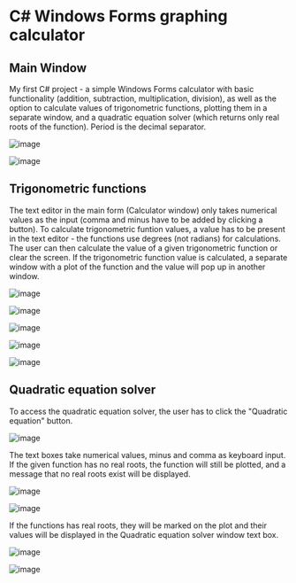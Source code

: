 # C# Windows Forms graphing calculator

## Main Window
My first C# project - a simple Windows Forms calculator with basic functionality (addition, subtraction, multiplication, division), as well as the option to calculate values of trigonometric functions, plotting them in a separate window, and a quadratic equation solver (which returns only real roots of the function). Period is the decimal separator.

![image](https://github.com/nuenen313/graphing-calculator/assets/129689130/49537749-2014-4fe4-8ebe-467290d8f405)

![image](https://github.com/nuenen313/graphing-calculator/assets/129689130/0abe4227-e84f-4114-ac56-b5c10e1f0549)


## Trigonometric functions
The text editor in the main form (Calculator window) only takes numerical values as the input (comma and minus have to be added by clicking a button). To calculate trigonometric funtion values, a value has to be present in the text editor - the functions use degrees (not radians) for calculations. The user can then calculate the value of a given trigonometric function or clear the screen. If the trigonometric function value is calculated, a separate window with a plot of the function and the value will pop up in another window. 

![image](https://github.com/nuenen313/graphing-calculator/assets/129689130/e213d1ab-679b-41c1-a048-6bd25c0cdc79)

![image](https://github.com/nuenen313/graphing-calculator/assets/129689130/b6680639-040e-4e4d-bae7-d8a89d7bac06)

![image](https://github.com/nuenen313/graphing-calculator/assets/129689130/e5231f07-9968-4c1d-a3f2-6cc609394e5a)

![image](https://github.com/nuenen313/graphing-calculator/assets/129689130/5f2c483f-5bc1-4d71-9e2a-fa0befbc1df5)

![image](https://github.com/nuenen313/graphing-calculator/assets/129689130/612ab328-48f8-4aa6-90f4-2973f287ecdd)


## Quadratic equation solver
To access the quadratic equation solver, the user has to click the "Quadratic equation" button. 

![image](https://github.com/nuenen313/graphing-calculator/assets/129689130/9320ac2c-48cf-42b2-8482-63bfdd0dac92)


The text boxes take numerical values, minus and comma as keyboard input. If the given function has no real roots, the function will still be plotted, and a message that no real roots exist will be displayed.


![image](https://github.com/nuenen313/graphing-calculator/assets/129689130/cb27b207-b4ca-4332-9106-dc3cd2744df9)

![image](https://github.com/nuenen313/graphing-calculator/assets/129689130/f0b69192-6bee-4715-bbf4-90388dc28df1)


If the functions has real roots, they will be marked on the plot and their values will be displayed in the Quadratic equation solver window text box.

![image](https://github.com/nuenen313/graphing-calculator/assets/129689130/729918c7-6844-496e-9ebc-4c57f85ed367)

![image](https://github.com/nuenen313/graphing-calculator/assets/129689130/a4639cd4-9360-4ffe-afad-460ffe55288d)


